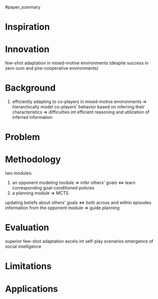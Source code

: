 #paper_summary 

# Inspiration



# Innovation
few-shot adaptation in mixed-motive environments (despite success in zero-sum and pire-cooperative environments)


# Background
1. efficiently adapting to co-players in mixed-motive environments $\Longrightarrow$ hierarchically model co-players' behavior based on inferring their characteristics $\Longrightarrow$ difficulties int efficient reasoning and utilization of inferred information


# Problem



# Methodology
two modules:
1. an opponent modeling module $\Longrightarrow$ infer others' goals $\Longleftrightarrow$ learn corresponding goal-conditioned policies
2. a planning module $\Longrightarrow$ MCTS

updating beliefs about others' goals  $\Longleftrightarrow$ both across and within episodes
information from the opponent module $\Longrightarrow$ guide planning


# Evaluation
superior few-shot adaptation
excels int self-play scenarios
emergence of social intelligence


# Limitations



# Applications